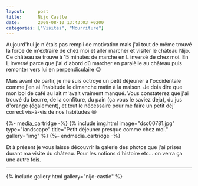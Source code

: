 ```yaml
---
layout:     post
title:      Nijo Castle
date:       2008-08-10 13:43:03 +0200
categories: ["Visites", "Nourriture"]
---
```


Aujourd'hui je n'étais pas rempli de motivation mais j'ai tout de même trouvé la force de m'extraire de chez moi et
aller marcher et visiter le château Nijo. Ce château se trouve à 15 minutes de marche en L inversé de chez moi. En
L inversé parce que j'ai d'abord dû marcher en paralèlle au château puis remonter vers lui en perpendiculaire :wink:

<!--more-->

Mais avant de partir, je me suis octroyé un petit déjeuner à l'occidentale comme j'en ai l'habitude le dimanche
matin à la maison. Je dois dire que mon bol de café au lait m'avait vraiment manqué. Vous constaterez que j'ai
trouvé du beurre, de la confiture, du pain (ça vous le saviez deja), du jus d'orange (également), et tout le
nécessaire pour me faire un petit déj' correct vis-à-vis de nos habitudes :laughing:

{%- media_cartridge -%}
{% include img.html
    image="dsc00781.jpg"
    type="landscape"
    title="Petit déjeuner presque comme chez moi."
    gallery="img"
%}
{%- endmedia_cartridge -%}

Et à présent je vous laisse découvrir la galerie des photos que j'ai prises durant ma visite du château. Pour les
notions d'histoire etc... on verra ça une autre fois.

-----

{% include gallery.html gallery="nijo-castle" %}

